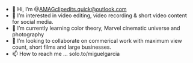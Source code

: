 - 👋 Hi, I’m @AMAGclipedits.quick@outlook.com
- 👀 I’m interested in video editing, video recording & short video content for social media.
- 🌱 I’m currently learning color theory, Marvel cinematic universe and photography
- 💞️ I’m looking to collaborate on commerical work with maximum view count, short films and large businesses.
- 📫 How to reach me ... solo.to/miguelgarcia

<!---
Alexanderapple1996/Alexanderapple1996 is a ✨ special ✨ repository because its `README.md` (this file) appears on your GitHub profile.
You can click the Preview link to take a look at your changes.
--->
